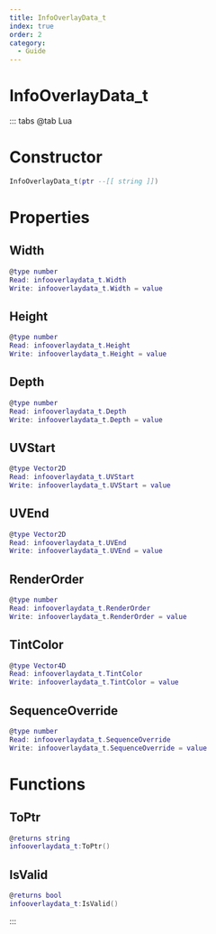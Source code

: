 ```yaml
---
title: InfoOverlayData_t
index: true
order: 2
category:
  - Guide
---
```


# InfoOverlayData_t

::: tabs
@tab Lua
# Constructor
```lua
InfoOverlayData_t(ptr --[[ string ]])
```
# Properties
## Width 
```lua
@type number
Read: infooverlaydata_t.Width
Write: infooverlaydata_t.Width = value
```
## Height 
```lua
@type number
Read: infooverlaydata_t.Height
Write: infooverlaydata_t.Height = value
```
## Depth 
```lua
@type number
Read: infooverlaydata_t.Depth
Write: infooverlaydata_t.Depth = value
```
## UVStart 
```lua
@type Vector2D
Read: infooverlaydata_t.UVStart
Write: infooverlaydata_t.UVStart = value
```
## UVEnd 
```lua
@type Vector2D
Read: infooverlaydata_t.UVEnd
Write: infooverlaydata_t.UVEnd = value
```
## RenderOrder 
```lua
@type number
Read: infooverlaydata_t.RenderOrder
Write: infooverlaydata_t.RenderOrder = value
```
## TintColor 
```lua
@type Vector4D
Read: infooverlaydata_t.TintColor
Write: infooverlaydata_t.TintColor = value
```
## SequenceOverride 
```lua
@type number
Read: infooverlaydata_t.SequenceOverride
Write: infooverlaydata_t.SequenceOverride = value
```
# Functions
## ToPtr
```lua
@returns string
infooverlaydata_t:ToPtr()
```
## IsValid
```lua
@returns bool
infooverlaydata_t:IsValid()
```

:::
